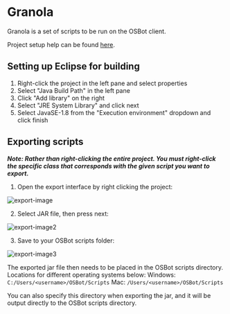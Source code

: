 # Granola
Granola is a set of scripts to be run on the OSBot client.


Project setup help can be found [here](https://osbot.org/forum/topic/58775-a-beginners-guide-to-writing-osbot-scripts-where-to-get-started-by-apaec/?__cf_chl_jschl_tk__=34dc0657cc43aa6dc3df3ecb00d228afcf71e507-1593698280-0-AeIx0Dz4GGydpjo-q4EGHPrntqpTEjok9zlfGmUUvOJruJXH8m3eySCO2jgmooWYlMNntcBWpCmIQr_dSJLrWAXmmByo73tYoj6BNs2c-1bWo7DOUvPH2q247V5AJhA_w8VyGvtMOgQhvKXWuDLU3B8WrUilujfHfbrTkJNX12nIL200CG0hAKumowYWdKSiX5pxtbEWRq9niMRH0C20rwe_QCaXwmF38WhsHqtbTZiJOQG9zztSRM7dUfEhV29ZpiKl9DRLl4Ngw0y5aEtLjesDZ_A_JcSjNvHq1OktFmtGkd7LK3dOVXKjN0YNekYXQd-bBfR4OlvCUoBnRbeuTort1m-_45ATe015iBFDo2MmL95mlEHuGQCFXRK66GUZntBMnIsKHtt03dJsZNs8V2k).

## Setting up Eclipse for building
1. Right-click the project in the left pane and select properties
2. Select "Java Build Path" in the left pane
3. Click "Add library" on the right
4. Select "JRE System Library" and click next
5. Select JavaSE-1.8 from the "Execution environment" dropdown and click finish

## Exporting scripts
***Note: Rather than right-clicking the entire project. You must right-click the specific class that corresponds with the given script you want to export.***

1. Open the export interface by right clicking the project:

![export-image](https://i.imgur.com/0YstWrN.png)

2. Select JAR file, then press next:

![export-image2](https://i.imgur.com/PabvBaf.png)

3. Save to your OSBot scripts folder:

![export-image3](https://i.imgur.com/qomCpGr.png)

The exported jar file then needs to be placed in the OSBot scripts directory.
Locations for different operating systems below:
Windows: `C:/Users/<username>/OSBot/Scripts`
Mac: `/Users/<username>/OSBot/Scripts`

You can also specify this directory when exporting the jar, and it will be output directly to the OSBot scripts directory.
